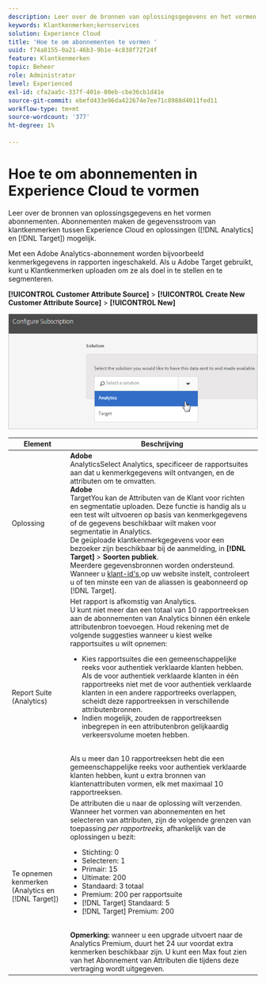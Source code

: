 ```yaml
---
description: Leer over de bronnen van oplossingsgegevens en het vormen abonnementen. De abonnementen laten de gegevensstroom van de klantenattributen tussen de Experience Cloud en oplossingen (Analytics en Doel) toe.
keywords: Klantkenmerken;kernservices
solution: Experience Cloud
title: 'Hoe te om abonnementen te vormen '
uuid: f74a8155-0a21-46b3-9b1e-4c838f72f24f
feature: Klantkenmerken
topic: Beheer
role: Administrator
level: Experienced
exl-id: cfa2aa5c-337f-401e-80eb-cbe36cb1d41e
source-git-commit: ebefd433e96da422674e7ee71c8988d4011fed11
workflow-type: tm+mt
source-wordcount: '377'
ht-degree: 1%

---
```


# Hoe te om abonnementen in Experience Cloud te vormen

Leer over de bronnen van oplossingsgegevens en het vormen abonnementen. Abonnementen maken de gegevensstroom van klantkenmerken tussen Experience Cloud en oplossingen ([!DNL Analytics] en [!DNL Target]) mogelijk.

Met een Adobe Analytics-abonnement worden bijvoorbeeld kenmerkgegevens in rapporten ingeschakeld. Als u Adobe Target gebruikt, kunt u Klantkenmerken uploaden om ze als doel in te stellen en te segmenteren.

**[!UICONTROL Customer Attribute Source]** > **[!UICONTROL Create New Customer Attribute Source]** > **[!UICONTROL New]**

![](assets/configure_subscription_page.png)

| Element | Beschrijving |
|--- |--- |
| Oplossing | **Adobe**<br> AnalyticsSelect Analytics, specificeer de rapportsuites aan dat u kenmerkgegevens wilt ontvangen, en de attributen om te omvatten.<br>**Adobe**<br> TargetYou kan de Attributen van de Klant voor richten en segmentatie uploaden. Deze functie is handig als u een test wilt uitvoeren op basis van kenmerkgegevens of de gegevens beschikbaar wilt maken voor segmentatie in Analytics.<br>De geüploade klantkenmerkgegevens voor een bezoeker zijn beschikbaar bij de aanmelding, in  **[!DNL Target]** >  **Soorten publiek**.<br>Meerdere gegevensbronnen worden ondersteund. Wanneer u [klant-id&#39;s ](core-services.md) op uw website instelt, controleert u of ten minste een van de aliassen is geabonneerd op [!DNL Target]. |
| Report Suite (Analytics) | Het rapport is afkomstig van Analytics.<br>U kunt niet meer dan een totaal van 10 rapportreeksen aan de abonnementen van Analytics binnen één enkele attributenbron toevoegen. Houd rekening met de volgende suggesties wanneer u kiest welke rapportsuites u wilt opnemen:<ul><li>Kies rapportsuites die een gemeenschappelijke reeks voor authentiek verklaarde klanten hebben. Als de voor authentiek verklaarde klanten in één rapportreeks niet met de voor authentiek verklaarde klanten in een andere rapportreeks overlappen, scheidt deze rapportreeksen in verschillende attributenbronnen.</li><li>Indien mogelijk, zouden de rapportreeksen inbegrepen in een attributenbron gelijkaardig verkeersvolume moeten hebben.</li></ul><br>Als u meer dan 10 rapportreeksen hebt die een gemeenschappelijke reeks voor authentiek verklaarde klanten hebben, kunt u extra bronnen van klantenattributen vormen, elk met maximaal 10 rapportreeksen. |
| Te opnemen kenmerken (Analytics en [!DNL Target]) | De attributen die u naar de oplossing wilt verzenden. <br>Wanneer het vormen van abonnementen en het selecteren van attributen, zijn de volgende grenzen van toepassing  _per rapportreeks,_ afhankelijk van de oplossingen u bezit:<ul><li>Stichting: 0</li><li>Selecteren: 1</li><li>Primair: 15</li><li>Ultimate: 200</li><li>Standaard: 3 totaal</li><li>Premium: 200 per rapportsuite</li><li>[!DNL Target] Standaard: 5</li><li>[!DNL Target] Premium: 200</li></ul><br>**Opmerking:** wanneer u een upgrade uitvoert naar de Analytics Premium, duurt het 24 uur voordat extra kenmerken beschikbaar zijn. U kunt een Max fout zien van het Abonnement van Attributen die tijdens deze vertraging wordt uitgegeven. |
